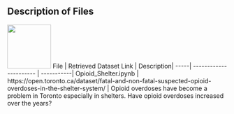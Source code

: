 ## Description of Files


<img src="[https://your-image-url.type](https://user-images.githubusercontent.com/63437818/184992340-f7397780-a812-42b9-b5ae-f672e2e2ef76.jpg)" width="100" height="100">
File | Retrieved Dataset Link | Description|
-----| ---------------------- | -----------|
Opioid_Shelter.ipynb | https://open.toronto.ca/dataset/fatal-and-non-fatal-suspected-opioid-overdoses-in-the-shelter-system/ | Opioid overdoses have become a problem in Toronto especially in shelters. Have opioid overdoses increased over the years?

